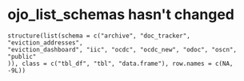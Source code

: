 # ojo_list_schemas hasn't changed

    structure(list(schema = c("archive", "doc_tracker", "eviction_addresses", 
    "eviction_dashboard", "iic", "ocdc", "ocdc_new", "odoc", "oscn", "public"
    )), class = c("tbl_df", "tbl", "data.frame"), row.names = c(NA, 
    -9L))

